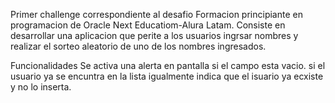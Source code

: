 Primer challenge correspondiente al desafio Formacion principiante en programacion de Oracle Next Educatiom-Alura Latam.
Consiste en desarrollar una aplicacion que perite a los usuarios ingrsar nombres y realizar el sorteo aleatorio de uno de los nombres ingresados.

Funcionalidades
Se activa una alerta en pantalla si el campo esta vacio.
si el usuario ya se encuntra en la lista igualmente indica que el isuario ya ecxiste y no lo inserta.
